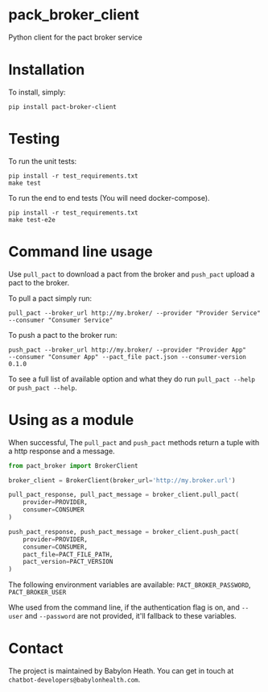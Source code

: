 # pack_broker_client
Python client for the pact broker service


# Installation
To install, simply:
```
pip install pact-broker-client
```

# Testing
To run the unit tests:
```
pip install -r test_requirements.txt
make test
```

To run the end to end tests (You will need docker-compose).
```
pip install -r test_requirements.txt
make test-e2e
```

# Command line usage
Use `pull_pact` to download a pact from the broker and `push_pact` upload a
pact to the broker.

To pull a pact simply run:
```
pull_pact --broker_url http://my.broker/ --provider "Provider Service"
--consumer "Consumer Service"
```

To push a pact to the broker run:
```
push_pact --broker_url http://my.broker/ --provider "Provider App"
--consumer "Consumer App" --pact_file pact.json --consumer-version 0.1.0
```

To see a full list of available option and what they do run `pull_pact --help`
or `push_pact --help`.

# Using as a module
When successful, The `pull_pact` and `push_pact` methods return a tuple with
a http response and a message.


```python
from pact_broker import BrokerClient

broker_client = BrokerClient(broker_url='http://my.broker.url')

pull_pact_response, pull_pact_message = broker_client.pull_pact(
    provider=PROVIDER,
    consumer=CONSUMER
)

push_pact_response, push_pact_message = broker_client.push_pact(
    provider=PROVIDER,
    consumer=CONSUMER,
    pact_file=PACT_FILE_PATH,
    pact_version=PACT_VERSION
)
```

The following environment variables are available:
`PACT_BROKER_PASSWORD`, `PACT_BROKER_USER`

Whe used from the command line, if the authentication flag is on, and
`--user` and `--password` are not provided, it'll fallback to these variables.


# Contact
The project is maintained by Babylon Heath. You can get in touch at
`chatbot-developers@babylonhealth.com`.




